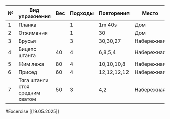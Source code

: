 
| №   | Вид упражнения                  | Вес | Подходы | Повторения  | Место      |
| --- | ------------------------------- | --- | ------- | ----------- | ---------- |
| 1   | Планка                          |     | 1       | 1m 40s      | Дом        |
| 2   | Отжимания                       |     | 1       | 30          | Дом        |
| 3   | Брусья                          |     | 3       | 30,30,27    | Набережная |
| 4   | Бицепс штанга                   | 40  | 4       | 6,8,5,4     | Набережная |
| 5   | Жим лежа                        | 80  | 4       | 10,10,10,8  | Набережная |
| 6   | Присед                          | 60  | 4       | 12,12,12,12 | Набережная |
| 7   | Тяга штанги стоя средним хватом | 50  | 3       | 4,2         | Набережная |

#Excercise
[[19.05.2025]]